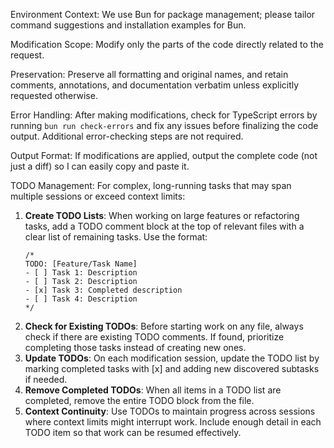 Environment Context: We use Bun for package management; please tailor command suggestions and installation examples for Bun.

Modification Scope: Modify only the parts of the code directly related to the request.

Preservation: Preserve all formatting and original names, and retain comments, annotations, and documentation verbatim unless explicitly requested otherwise.

Error Handling: After making modifications, check for TypeScript errors by running `bun run check-errors` and fix any issues before finalizing the code output. Additional error-checking steps are not required.

Output Format: If modifications are applied, output the complete code (not just a diff) so I can easily copy and paste it.

TODO Management: For complex, long-running tasks that may span multiple sessions or exceed context limits:

1. **Create TODO Lists**: When working on large features or refactoring tasks, add a TODO comment block at the top of relevant files with a clear list of remaining tasks. Use the format:
   ```
   /*
   TODO: [Feature/Task Name]
   - [ ] Task 1: Description
   - [ ] Task 2: Description
   - [x] Task 3: Completed description
   - [ ] Task 4: Description
   */
   ```
2. **Check for Existing TODOs**: Before starting work on any file, always check if there are existing TODO comments. If found, prioritize completing those tasks instead of creating new ones.
3. **Update TODOs**: On each modification session, update the TODO list by marking completed tasks with [x] and adding new discovered subtasks if needed.
4. **Remove Completed TODOs**: When all items in a TODO list are completed, remove the entire TODO block from the file.
5. **Context Continuity**: Use TODOs to maintain progress across sessions where context limits might interrupt work. Include enough detail in each TODO item so that work can be resumed effectively.
